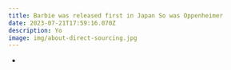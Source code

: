 ```yaml
---
title: Barbie was released first in Japan So was Oppenheimer
date: 2023-07-21T17:59:16.070Z
description: Yo
image: img/about-direct-sourcing.jpg
---
```

*